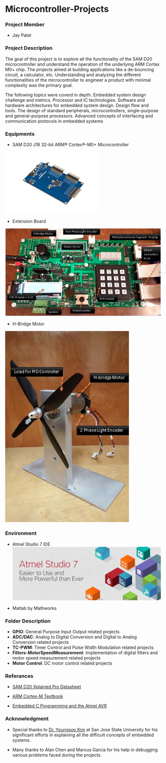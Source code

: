 # Microcontroller-Projects

### Project Member
- Jay Patel

### Project Description

The goal of this project is to explore all the functionality of the SAM D20 microcontroller and understand the operation of the underlying ARM Cortex M0+ chip. The projects aimed at building applications like a de-bouncing circuit, a calculator, etc. Understanding and analyzing the different functionalities of the microcontroller to engineer a product with minimal complexity was the primary goal. 

The following topics were coverd in depth.
Embedded system design challenge and metrics. Processor and IC technologies. Software and hardware architectures for embedded system design. Design flow and tools. The design of standard peripherals, microcontrollers, single-purpose and general-purpose processors. Advanced concepts of interfacing and communication protocols in embedded systems

### Equipments
- SAM D20 J18 32-bit ARM® Cortex®-M0+ Microcontroller 

![SAMD 20 J18 MCU](https://raw.githubusercontent.com/jbp261/Microcontroller-Projects/master/Images/ATSAMD20-XPRO.jpg "SAMD 20 J18 MCU")

- Extension Board

![Extension Board](https://raw.githubusercontent.com/jbp261/Microcontroller-Projects/master/Images/Extention_Board.png "Extension Board")


- H-Bridge Motor

![Motor Fan](https://raw.githubusercontent.com/jbp261/Microcontroller-Projects/master/Images/Load_Motor_Fan.png "Motor Fan")

### Environment
- Atmel Studio 7 IDE
![IDE](https://raw.githubusercontent.com/jbp261/Microcontroller-Projects/master/Images/AtmelStudio7.jpeg "IDE")

- Matlab by Mathworks

### Folder Description 
- **GPIO**: General Purpose Input Output related projects
- **ADC/DAC**: Analog to Digital Conversion and Digital to Analog Conversion related projects
- **TC-PWM**: Timer Control and Pulse Width Modulation related projects
- **Filters-MotorSpeedMeasurement**: Implementation of digital filters and motor speed measurement related projects
- **Motor Control**: DC motor control related projects

### Referances

- [SAM D20 Xplained Pro Datasheet](http://ww1.microchip.com/downloads/en/DeviceDoc/Atmel-42102-SAMD20-Xplained-Pro_User-Guide.pdf "SAM D20 Xplained Pro Datasheet")

- [ARM Cortex-M Textbook](https://www.arm.com/resources/education/textbooks/efficient-embedded-systems-design-and-programming "Arm Cortex-M Textbook")

- [Embedded C Programming and the Atmel AVR](https://www.cengage.com/c/embedded-c-programming-and-the-atmel-avr-2e-barnett/9781418039592 "Embedded C Programming and the Atmel AVR")

### Acknowledgment
- Special thanks to [Dr. Youngsoo Kim](http://www.sjsu.edu/people/youngsoo.kim/ "Dr. Youngsoo Kim") at San Jose State University for his significant efforts in explaining all the difficult concepts of embedded systems.

- Many thanks to Alan Chen and Marcus Garcia for his help in debugging various problems faced during the projects. 
